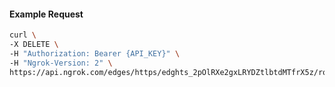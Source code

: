 <!-- Code generated for API Clients. DO NOT EDIT. -->

#### Example Request

```bash
curl \
-X DELETE \
-H "Authorization: Bearer {API_KEY}" \
-H "Ngrok-Version: 2" \
https://api.ngrok.com/edges/https/edghts_2pOlRXe2gxLRYDZtlbtdMTfrX5z/routes/edghtsrt_2pOlRUQ6OOVh7l4UWBmdzySO8vO/oidc
```
